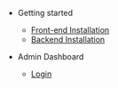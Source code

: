 - Getting started

  - [Front-end Installation](frontend-installation.md)
  - [Backend Installation](backend-installation.md)

- Admin Dashboard
  - [Login](login.md)
